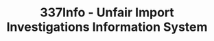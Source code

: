---
layout: default
bigquery: https://console.cloud.google.com/bigquery?p=patents-public-data&d=usitc_investigations&page=dataset&project=sheets-management-319211
citation: US International Trade Commission 337Info Unfair Import Investigations Information
  System
contributors: US International Trade Comission
cost: None
description: US International Trade Commission 337Info Unfair Import Investigations
  Information System contains data on investigations done under Section 337. Section
  337 declares the infringement of certain statutory intellectual property rights
  and other forms of unfair competition in import trade to be unlawful practices.
  Most Section 337 investigations involve allegations of patent or registered trademark
  infringement.
documentation: FAQ and tutorial available on the site
last_edit: 04/11/2022, 11:00:58
location: https://pubapps2.usitc.gov/337external/
maintained_by: US International Trade Comission
schema_fields:
- currentActiveALJ
- title
- ouiiAttorney
- lastUpdated
- endDateMarkmanHearing
- htsNumbers
- patentNumber
- targetDate
- aljAssigned
- invUnfairAct
- teoProceedingInvolved
- ouiiParticipation
- copyrightNumbers
- teoIdIssueDate
- finalIdOnViolationDue
- complainant
- patentNumbers
- teoIdDueDate
- dateComplaintFiled
- currentStatus
- startDateMarkmanHearing
- dateOfPublicationFrNotice
- trademarkNumbers
- id
- actualStartDateEvidHear
- issueDateOtherNonFinal
- dateCreated
- respondent
- investigationNo
- investigationTermDate
- markmanHearing
- scheduledStartDateEvidHear
- docketNo
- investigationType
- finalIdOnViolationIssue
- gcAttorney
- teoReliefGranted
- internalRemand
- finalDetViolation
- scheduledEndDateEvidHear
- publication_number
- cafcAppeals
- finalDetNoViolation
- actualEndDateEvidHear
shortname: unfair_import_investigations
tags:
- import
- legal
- trade
timeframe: 2008-2021 (prior to 2008 downloadable as a JSON file)
title: 337Info - Unfair Import Investigations Information System
uuid: 2721f5ec-e599-4890-9265-9706719fc71e
---